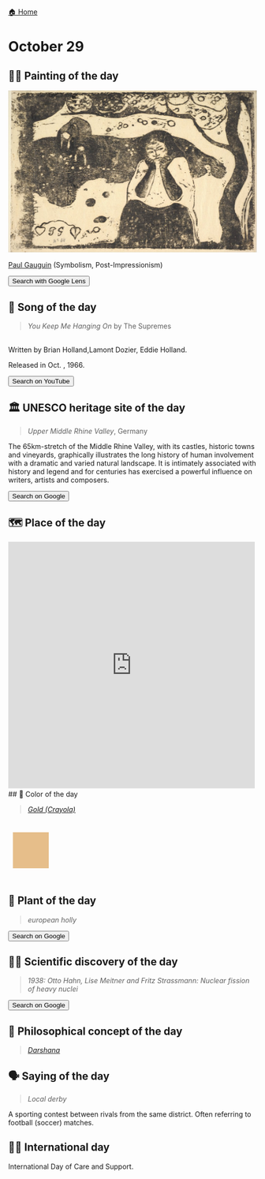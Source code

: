 
[🏠 Home](../../index.md)

# October 29

## 🧑‍🎨 Painting of the day

<img width="600" src="../img/Paul_Gauguin_6.jpg">

[Paul Gauguin](http://en.wikipedia.org/wiki/Paul_Gauguin) (Symbolism, Post-Impressionism)

<button class="btn btn-success"
onclick=" window.open('https://lens.google.com/uploadbyurl?url=https://iretes.github.io/one-a-day/data/img/Paul_Gauguin_6.jpg','_blank')">
Search with Google Lens
</button>

## 🎼 Song of the day

> *You Keep Me Hanging On*
by The Supremes

<br />Written by Brian Holland,Lamont Dozier, Eddie Holland.

Released in Oct. , 1966.

<button class="btn btn-success"
onclick=" window.open('http://www.youtube.com/search?q=You Keep Me Hanging On by The Supremes','_blank')">
Search on YouTube
</button>

## 🏛️ UNESCO heritage site of the day

> *Upper Middle Rhine Valley*, Germany

<p>The 65km-stretch of the Middle Rhine Valley, with its castles, historic towns and vineyards, graphically illustrates the long history of human involvement with a dramatic and varied natural landscape. It is intimately associated with history and legend and for centuries has exercised a powerful influence on writers, artists and composers.</p>

<button class="btn btn-success"
onclick=" window.open('http://www.google.com/search?q=Upper Middle Rhine Valley','_blank')">
Search on Google
</button>

## 🗺️ Place of the day

<iframe
src="https://www.mapcrunch.com"
name="mapcrunch"
width="500"
height="500"
allowTransparency="true"
scrolling="no"
frameborder="0"
>
</iframe>
## 🎨 Color of the day

> *[Gold (Crayola)](https://en.wikipedia.org/wiki/Gold_(color)#Pale_gold)*

<div style="color:#E6BE8A; font-size: 100px;">&#9632;</div>

## 🌿 Plant of the day

> *european holly*

<button class="btn btn-success"
onclick=" window.open('http://www.google.com/search?q=european holly','_blank')">
Search on Google
</button>

## 🧑‍🔬 Scientific discovery of the day

> *1938: Otto Hahn, Lise Meitner and Fritz Strassmann: Nuclear fission of heavy nuclei*

<button class="btn btn-success"
onclick=" window.open('http://www.google.com/search?q=1938: Otto Hahn, Lise Meitner and Fritz Strassmann: Nuclear fission of heavy nuclei','_blank')">
Search on Google
</button>

## 💭 Philosophical concept of the day

> *[Darshana](https://en.wikipedia.org/wiki/Darshana)*

## 🗣️ Saying of the day

> *Local derby*

A sporting contest between rivals from the same district. Often referring to football (soccer) matches.

## 🏳️‍🌈 International day

International Day of Care and Support.